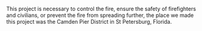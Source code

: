 This project is necessary to control the fire, ensure the safety of firefighters and civilians, or prevent the fire from spreading further, the place we made this project was the Camden Pier District in St Petersburg, Florida.
